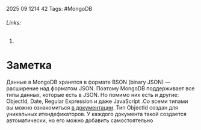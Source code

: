 2025 09 1214 42
Tags: #MongoDB 
###### Links: 
1) 
# Заметка
Данные в MongoDB хранятся в формате BSON (binary JSON) — расширение над форматом JSON. Поэтому MongoDB поддерживает все типы данных, которые есть в JSON. Но помимо них есть и другие: ObjectId, Date, Regular Expression и даже JavaScript .Со всеми типами вы можно ознакомиться [в документации](https://mongodb.prakticum-team.ru/docs/manual/reference/bson-types/).
Тип ObjectId создан для уникальных итендефикаторов. У каждого документа такой создается автоматически, но его можно добавить  самостоятельно